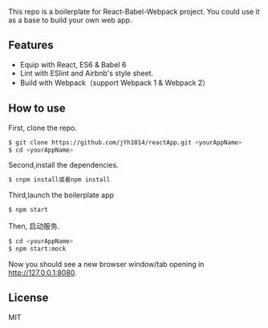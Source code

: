 This repo is a boilerplate for React-Babel-Webpack project. You could use it as a base to build your own web app.

## Features

- Equip with React, ES6 & Babel 6
- Lint with ESlint and Airbnb's style sheet.
- Build with Webpack（support Webpack 1 & Webpack 2）



## How to use

First, clone the repo.

```bash
$ git clone https://github.com/jYh1014/reactApp.git <yourAppName>
$ cd <yourAppName>
```


Second,install the dependencies.

```bash
$ cnpm install或者npm install
```


Third,launch the boilerplate app

```bash
$ npm start
```

Then, 启动服务.

```bash
$ cd <yourAppName>
$ npm start:mock
```

Now you should see a new browser window/tab opening  in http://127.0.0.1:8080.

## License

MIT
